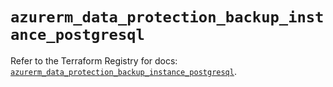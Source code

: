 # `azurerm_data_protection_backup_instance_postgresql`

Refer to the Terraform Registry for docs: [`azurerm_data_protection_backup_instance_postgresql`](https://registry.terraform.io/providers/hashicorp/azurerm/3.101.0/docs/resources/data_protection_backup_instance_postgresql).

